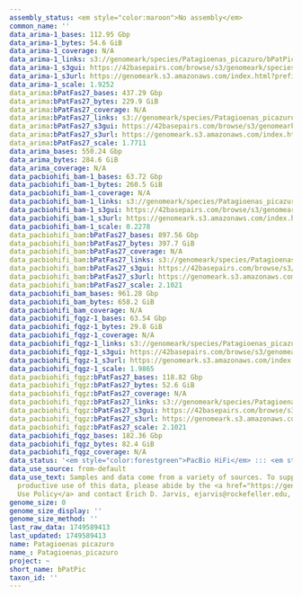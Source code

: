 ```yaml
---
assembly_status: <em style="color:maroon">No assembly</em>
common_name: ''
data_arima-1_bases: 112.95 Gbp
data_arima-1_bytes: 54.6 GiB
data_arima-1_coverage: N/A
data_arima-1_links: s3://genomeark/species/Patagioenas_picazuro/bPatPic1/genomic_data/arima/<br>
data_arima-1_s3gui: https://42basepairs.com/browse/s3/genomeark/species/Patagioenas_picazuro/bPatPic1/genomic_data/arima/
data_arima-1_s3url: https://genomeark.s3.amazonaws.com/index.html?prefix=species/Patagioenas_picazuro/bPatPic1/genomic_data/arima/
data_arima-1_scale: 1.9252
data_arima:bPatFas27_bases: 437.29 Gbp
data_arima:bPatFas27_bytes: 229.9 GiB
data_arima:bPatFas27_coverage: N/A
data_arima:bPatFas27_links: s3://genomeark/species/Patagioenas_picazuro/bPatFas27/genomic_data/arima/<br>
data_arima:bPatFas27_s3gui: https://42basepairs.com/browse/s3/genomeark/species/Patagioenas_picazuro/bPatFas27/genomic_data/arima/
data_arima:bPatFas27_s3url: https://genomeark.s3.amazonaws.com/index.html?prefix=species/Patagioenas_picazuro/bPatFas27/genomic_data/arima/
data_arima:bPatFas27_scale: 1.7711
data_arima_bases: 550.24 Gbp
data_arima_bytes: 284.6 GiB
data_arima_coverage: N/A
data_pacbiohifi_bam-1_bases: 63.72 Gbp
data_pacbiohifi_bam-1_bytes: 260.5 GiB
data_pacbiohifi_bam-1_coverage: N/A
data_pacbiohifi_bam-1_links: s3://genomeark/species/Patagioenas_picazuro/bPatPic1/genomic_data/pacbio_hifi/<br>
data_pacbiohifi_bam-1_s3gui: https://42basepairs.com/browse/s3/genomeark/species/Patagioenas_picazuro/bPatPic1/genomic_data/pacbio_hifi/
data_pacbiohifi_bam-1_s3url: https://genomeark.s3.amazonaws.com/index.html?prefix=species/Patagioenas_picazuro/bPatPic1/genomic_data/pacbio_hifi/
data_pacbiohifi_bam-1_scale: 0.2278
data_pacbiohifi_bam:bPatFas27_bases: 897.56 Gbp
data_pacbiohifi_bam:bPatFas27_bytes: 397.7 GiB
data_pacbiohifi_bam:bPatFas27_coverage: N/A
data_pacbiohifi_bam:bPatFas27_links: s3://genomeark/species/Patagioenas_picazuro/bPatFas27/genomic_data/pacbio_hifi/<br>
data_pacbiohifi_bam:bPatFas27_s3gui: https://42basepairs.com/browse/s3/genomeark/species/Patagioenas_picazuro/bPatFas27/genomic_data/pacbio_hifi/
data_pacbiohifi_bam:bPatFas27_s3url: https://genomeark.s3.amazonaws.com/index.html?prefix=species/Patagioenas_picazuro/bPatFas27/genomic_data/pacbio_hifi/
data_pacbiohifi_bam:bPatFas27_scale: 2.1021
data_pacbiohifi_bam_bases: 961.28 Gbp
data_pacbiohifi_bam_bytes: 658.2 GiB
data_pacbiohifi_bam_coverage: N/A
data_pacbiohifi_fqgz-1_bases: 63.54 Gbp
data_pacbiohifi_fqgz-1_bytes: 29.8 GiB
data_pacbiohifi_fqgz-1_coverage: N/A
data_pacbiohifi_fqgz-1_links: s3://genomeark/species/Patagioenas_picazuro/bPatPic1/genomic_data/pacbio_hifi/<br>
data_pacbiohifi_fqgz-1_s3gui: https://42basepairs.com/browse/s3/genomeark/species/Patagioenas_picazuro/bPatPic1/genomic_data/pacbio_hifi/
data_pacbiohifi_fqgz-1_s3url: https://genomeark.s3.amazonaws.com/index.html?prefix=species/Patagioenas_picazuro/bPatPic1/genomic_data/pacbio_hifi/
data_pacbiohifi_fqgz-1_scale: 1.9865
data_pacbiohifi_fqgz:bPatFas27_bases: 118.82 Gbp
data_pacbiohifi_fqgz:bPatFas27_bytes: 52.6 GiB
data_pacbiohifi_fqgz:bPatFas27_coverage: N/A
data_pacbiohifi_fqgz:bPatFas27_links: s3://genomeark/species/Patagioenas_picazuro/bPatFas27/genomic_data/pacbio_hifi/<br>
data_pacbiohifi_fqgz:bPatFas27_s3gui: https://42basepairs.com/browse/s3/genomeark/species/Patagioenas_picazuro/bPatFas27/genomic_data/pacbio_hifi/
data_pacbiohifi_fqgz:bPatFas27_s3url: https://genomeark.s3.amazonaws.com/index.html?prefix=species/Patagioenas_picazuro/bPatFas27/genomic_data/pacbio_hifi/
data_pacbiohifi_fqgz:bPatFas27_scale: 2.1021
data_pacbiohifi_fqgz_bases: 182.36 Gbp
data_pacbiohifi_fqgz_bytes: 82.4 GiB
data_pacbiohifi_fqgz_coverage: N/A
data_status: '<em style="color:forestgreen">PacBio HiFi</em> ::: <em style="color:forestgreen">Arima</em>'
data_use_source: from-default
data_use_text: Samples and data come from a variety of sources. To support fair and
  productive use of this data, please abide by the <a href="https://genome10k.soe.ucsc.edu/data-use-policies/">Data
  Use Policy</a> and contact Erich D. Jarvis, ejarvis@rockefeller.edu, with any questions.
genome_size: 0
genome_size_display: ''
genome_size_method: ''
last_raw_data: 1749589413
last_updated: 1749589413
name: Patagioenas picazuro
name_: Patagioenas_picazuro
project: ~
short_name: bPatPic
taxon_id: ''
---
```


